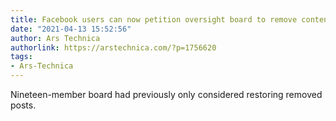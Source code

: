 ```yaml
---
title: Facebook users can now petition oversight board to remove content
date: "2021-04-13 15:52:56"
author: Ars Technica
authorlink: https://arstechnica.com/?p=1756620
tags:
- Ars-Technica
---
```

Nineteen-member board had previously only considered restoring removed posts.